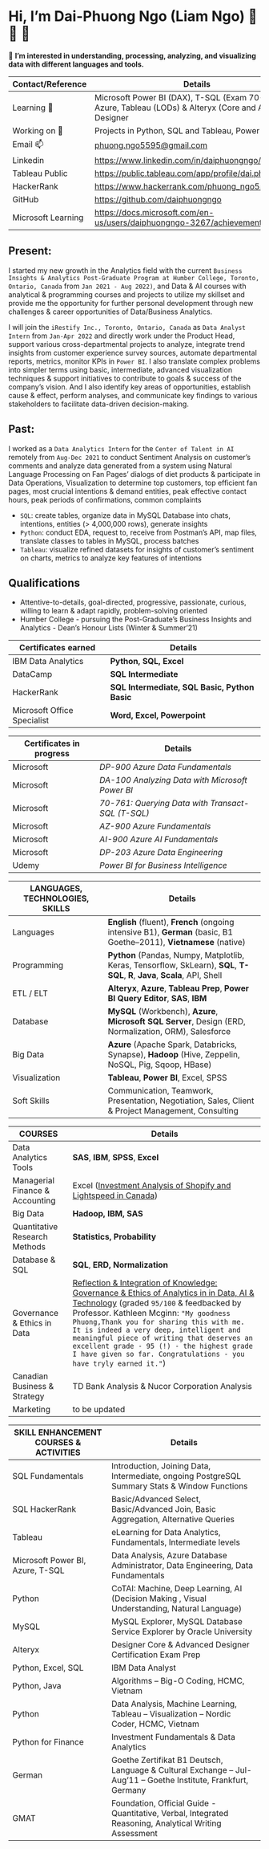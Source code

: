# Hi, I’m Dai-Phuong Ngo (Liam Ngo) 👋 👋 👋 

👀 **I’m interested in understanding, processing, analyzing, and visualizing data with different languages and tools.**

Contact/Reference | Details
--------|------------
Learning 🌱 | Microsoft Power BI (DAX), T-SQL (Exam 70-761), Azure, Tableau (LODs) & Alteryx (Core and Advanced Designer
Working on 💞️ | Projects in Python, SQL and Tableau, Power BI
Email 📫 | phuong.ngo5595@gmail.com 
Linkedin | https://www.linkedin.com/in/daiphuongngo/
Tableau Public | https://public.tableau.com/app/profile/dai.phuong.ngo
HackerRank | https://www.hackerrank.com/phuong_ngo5595
GitHub | https://github.com/daiphuongngo
Microsoft Learning | https://docs.microsoft.com/en-us/users/daiphuongngo-3267/achievements

## Present:

I started my new growth in the Analytics field with the current `Business Insights & Analytics Post-Graduate Program at Humber College, Toronto, Ontario, Canada` from `Jan 2021 - Aug 2022)`, and Data & AI courses with analytical & programming courses and projects to utilize my skillset and provide me the opportunity for further personal development through new challenges & career opportunities of Data/Business Analytics.

I will join the `iRestify Inc., Toronto, Ontario, Canada` as `Data Analyst Intern` from `Jan-Apr 2022` and directly work under the Product Head, support various cross-departmental projects to analyze, integrate trend insights from customer experience survey sources, automate departmental reports, metrics, monitor KPIs in `Power BI`. I also translate complex problems into simpler terms using basic, intermediate, advanced visualization techniques & support initiatives to contribute to goals & success of the company’s vision. And I also identify key areas of opportunities, establish cause & effect, perform analyses, and communicate key findings to various stakeholders to facilitate data-driven decision-making.

## Past:

I worked as a `Data Analytics Intern` for the `Center of Talent in AI` remotely from `Aug-Dec 2021` to conduct Sentiment Analysis on customer’s comments and analyze data generated from a system using Natural Language Processing on Fan Pages’ dialogs of diet products & participate in Data Operations, Visualization to determine top customers, top efficient fan pages, most crucial intentions & demand entities, peak effective contact hours, peak periods of confirmations, common complaints
+ `SQL`: create tables, organize data in MySQL Database into chats, intentions, entities (> 4,000,000 rows), generate insights
+ `Python`: conduct EDA, request to, receive from Postman’s API, map files, translate classes to tables in MySQL, process batches
+ `Tableau`: visualize refined datasets for insights of customer’s sentiment on charts, metrics to analyze key features of intentions

## Qualifications
- Attentive-to-details, goal-directed, progressive, passionate, curious, willing to learn & adapt rapidly, problem-solving oriented
- Humber College - pursuing the Post-Graduate’s Business Insights and Analytics - Dean’s Honour Lists (Winter & Summer’21)

Certificates earned | Details
--------|------------
IBM Data Analytics | **Python, SQL, Excel**
DataCamp | **SQL Intermediate**
HackerRank | **SQL Intermediate, SQL Basic, Python Basic**
Microsoft Office Specialist | **Word, Excel, Powerpoint**

Certificates in progress | Details
--------|------------
Microsoft | *DP-900 Azure Data Fundamentals*
Microsoft | *DA-100 Analyzing Data with Microsoft Power BI*
Microsoft | *70-761: Querying Data with Transact-SQL (T-SQL)* 
Microsoft | *AZ-900 Azure Fundamentals*
Microsoft | *AI-900 Azure AI Fundamentals*
Microsoft | *DP-203 Azure Data Engineering*
Udemy | *Power BI for Business Intelligence*


LANGUAGES, TECHNOLOGIES, SKILLS | Details
--------|------------
Languages | **English** (fluent), **French** (ongoing intensive B1), **German** (basic, B1 Goethe–2011), **Vietnamese** (native)
Programming | **Python** (Pandas, Numpy, Matplotlib, Keras, Tensorflow, SkLearn), **SQL**, **T-SQL**, **R**, **Java**, **Scala**, API, Shell
ETL / ELT | **Alteryx**, **Azure**, **Tableau Prep**, **Power BI Query Editor**, **SAS**, **IBM**
Database | **MySQL** (Workbench), **Azure**, **Microsoft SQL Server**, Design (ERD, Normalization, ORM), Salesforce
Big Data| **Azure** (Apache Spark, Databricks, Synapse), **Hadoop** (Hive, Zeppelin, NoSQL, Pig, Sqoop, HBase)
Visualization | **Tableau**, **Power BI**, Excel, SPSS
Soft Skills | Communication, Teamwork, Presentation, Negotiation, Sales, Client & Project Management, Consulting 

COURSES | Details
--------|------------
Data Analytics Tools  | **SAS**, **IBM**, **SPSS**, **Excel**
Managerial Finance & Accounting | Excel ([Investment Analysis of Shopify and Lightspeed in Canada]())
Big Data | **Hadoop, IBM, SAS**
Quantitative Research Methods | **Statistics, Probability**
Database & SQL | **SQL**, **ERD, Normalization**
Governance & Ethics in Data | [Reflection & Integration of Knowledge: Governance & Ethics of Analytics in in Data, AI & Technology](https://hackmd.io/@PhuongDaiNgo/SJT22D1wF) (graded `95/100` & feedbacked by Professor. Kathleen Mcginn: `"My goodness Phuong,Thank you for sharing this with me. It is indeed a very deep, intelligent and meaningful piece of writing that deserves an excellent grade - 95 (!) - the highest grade I have given so far. Congratulations - you have tryly earned it."`)
Canadian Business & Strategy | TD Bank Analysis & Nucor Corporation Analysis
Marketing | to be updated

SKILL ENHANCEMENT COURSES & ACTIVITIES | Details
--------|------------
SQL Fundamentals | Introduction, Joining Data, Intermediate, ongoing PostgreSQL Summary Stats & Window Functions
SQL HackerRank | Basic/Advanced Select, Basic/Advanced Join, Basic Aggregation, Alternative Queries
Tableau | eLearning for Data Analytics, Fundamentals, Intermediate levels
Microsoft Power BI, Azure, T-SQL | Data Analysis, Azure Database Administrator, Data Engineering, Data Fundamentals
Python | CoTAI: Machine, Deep Learning, AI (Decision Making	, Visual Understanding, Natural Language)
MySQL | MySQL Explorer, MySQL Database Service Explorer by Oracle University
Alteryx | Designer Core & Advanced Designer Certification Exam Prep
Python, Excel, SQL | IBM Data Analyst 
Python, Java | Algorithms – Big-O Coding, HCMC, Vietnam	
Python | Data Analysis, Machine Learning, Tableau – Visualization – Nordic Coder, HCMC, Vietnam
Python for Finance | Investment Fundamentals & Data Analytics
German | Goethe Zertifikat B1 Deutsch, Language & Cultural Exchange – Jul-Aug’11 – Goethe Institute, Frankfurt, Germany
GMAT | Foundation, Official Guide - Quantitative, Verbal, Integrated Reasoning, Analytical Writing Assessment 

